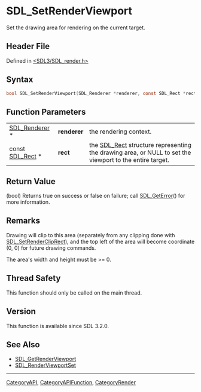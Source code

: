 # SDL_SetRenderViewport

Set the drawing area for rendering on the current target.

## Header File

Defined in [<SDL3/SDL_render.h>](https://github.com/libsdl-org/SDL/blob/main/include/SDL3/SDL_render.h)

## Syntax

```c
bool SDL_SetRenderViewport(SDL_Renderer *renderer, const SDL_Rect *rect);
```

## Function Parameters

|                                |              |                                                                                                                     |
| ------------------------------ | ------------ | ------------------------------------------------------------------------------------------------------------------- |
| [SDL_Renderer](SDL_Renderer) * | **renderer** | the rendering context.                                                                                              |
| const [SDL_Rect](SDL_Rect) *   | **rect**     | the [SDL_Rect](SDL_Rect) structure representing the drawing area, or NULL to set the viewport to the entire target. |

## Return Value

(bool) Returns true on success or false on failure; call
[SDL_GetError](SDL_GetError)() for more information.

## Remarks

Drawing will clip to this area (separately from any clipping done with
[SDL_SetRenderClipRect](SDL_SetRenderClipRect)), and the top left of the
area will become coordinate (0, 0) for future drawing commands.

The area's width and height must be >= 0.

## Thread Safety

This function should only be called on the main thread.

## Version

This function is available since SDL 3.2.0.

## See Also

- [SDL_GetRenderViewport](SDL_GetRenderViewport)
- [SDL_RenderViewportSet](SDL_RenderViewportSet)

----
[CategoryAPI](CategoryAPI), [CategoryAPIFunction](CategoryAPIFunction), [CategoryRender](CategoryRender)

